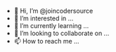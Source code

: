 - 👋 Hi, I’m @joincodersource
- 👀 I’m interested in ...
- 🌱 I’m currently learning ...
- 💞️ I’m looking to collaborate on ...
- 📫 How to reach me ...

<!---
joincodersource/joincodersource is a ✨ special ✨ repository because its `README.md` (this file) appears on your GitHub profile.
You can click the Preview link to take a look at your changes.
--->
